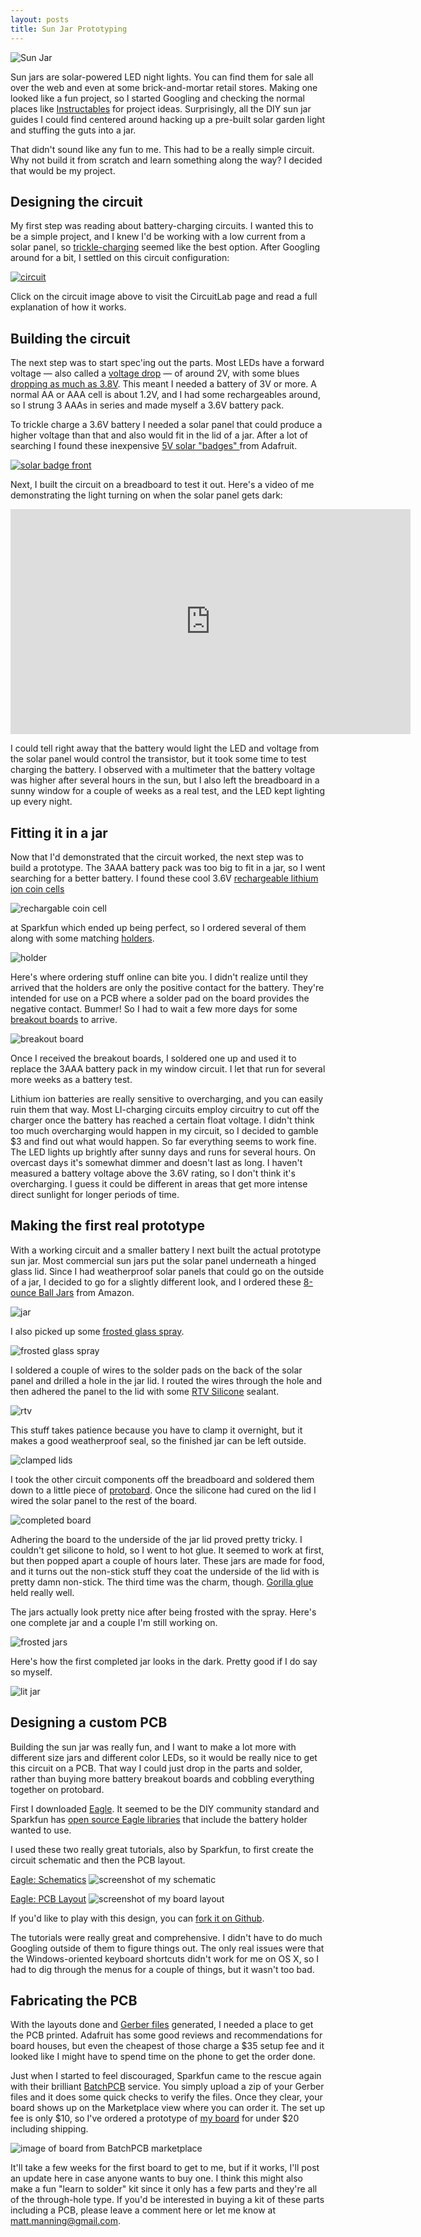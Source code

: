 ```yaml
---
layout: posts
title: Sun Jar Prototyping
---
```

![Sun Jar](https://lh3.googleusercontent.com/-H4iETK4HtSY/UVjajKXCLfI/AAAAAAAATFc/GYoIxbpEUX4/s545/solar-sun-jar.jpg)

Sun jars are solar-powered LED night lights. You can find them for sale all over the web and even at some brick-and-mortar retail stores. Making one looked like a fun project, so I started Googling and checking the normal places like [Instructables](http://www.instructables.com/index) for project ideas. Surprisingly, all the DIY sun jar guides I could find centered around hacking up a pre-built solar garden light and stuffing the guts into a jar.

That didn't sound like any fun to me. This had to be a really simple circuit. Why not build it from scratch and learn something along the way? I decided that would be my project.

Designing the circuit
---------------------

My first step was reading about battery-charging circuits. I wanted this to be a simple project, and I knew I'd be working with a low current from a solar panel, so  [trickle-charging](http://en.wikipedia.org/wiki/Battery_charging#Trickle) seemed like the best option. After Googling around for a bit, I settled on this circuit configuration:

[![circuit](/images/sunjar_circuit.png)](https://www.circuitlab.com/circuit/wn826n/sun-jar/)

Click on the circuit image above to visit the CircuitLab page and read a full explanation of how it works.

Building the circuit
--------------------

The next step was to start spec'ing out the parts. Most LEDs have a forward voltage — also called a [voltage drop](http://en.wikipedia.org/wiki/LED_circuit) — of around 2V, with some blues [dropping as much as 3.8V](http://www.oksolar.com/led/led_color_chart.htm). This meant I needed a battery of 3V or more. A normal AA or AAA cell is about 1.2V, and I had some rechargeables around, so I strung 3 AAAs in series and made myself a 3.6V battery pack.

To trickle charge a 3.6V battery I needed a solar panel that could produce a higher voltage than that and also would fit in the lid of a jar. After a lot of searching I found these inexpensive [5V solar "badges" ](http://www.adafruit.com/products/700) from Adafruit. 

[![solar badge front](/images/solar_badge_front.jpeg)](http://www.adafruit.com/products/700)


Next, I built the circuit on a breadboard to test it out. Here's a video of me demonstrating the light turning on when the solar panel gets dark:

<object width="640" height="360"><param name="movie" value="http://www.youtube.com/v/ASY-5kZcReo?hl=en_US&amp;version=3&amp;rel=0"></param><param name="allowFullScreen" value="true"></param><param name="allowscriptaccess" value="always"></param><embed src="http://www.youtube.com/v/ASY-5kZcReo?hl=en_US&amp;version=3&amp;rel=0" type="application/x-shockwave-flash" width="640" height="360" allowscriptaccess="always" allowfullscreen="true"></embed></object>

I could tell right away that the battery would light the LED and voltage from the solar panel would control the transistor, but it took some time to test charging the battery. I observed with a multimeter that the battery voltage was higher after several hours in the sun, but I also left the breadboard in a sunny window for a couple of weeks as a real test, and the LED kept lighting up every night.

Fitting it in a jar
-------------------

Now that I'd demonstrated that the circuit worked, the next step was to build a prototype. The 3AAA battery pack was too big to fit in a jar, so I went searching for a better battery. I found these cool 3.6V [rechargeable lithium ion coin cells](https://www.sparkfun.com/products/10319)

![rechargable coin cell](https://lh4.googleusercontent.com/-fxoSB3m2i_A/UVjcnCcdBoI/AAAAAAAATFs/V8HB8NtdCTg/s545/10319-00a.jpg)

at Sparkfun which ended up being perfect, so I ordered several of them along with some matching [holders](https://www.sparkfun.com/products/8863).

![holder](https://lh5.googleusercontent.com/-R_lP45tDXJY/UVjcnJ6GtfI/AAAAAAAATFw/Ffi2GZ7eG7E/s545/08863-03-L.jpg)

Here's where ordering stuff online can bite you. I didn't realize until they arrived that the holders are only the positive contact for the battery. They're intended for use on a PCB where a solder pad on the board provides the negative contact. Bummer! So I had to wait a few more days for some [breakout boards](https://www.sparkfun.com/products/10495) to arrive.

![breakout board](https://lh5.googleusercontent.com/-z2Wej6BZA8g/UVjcnDNqfjI/AAAAAAAATF0/805fKg0V1hY/s545/10495-01.jpg)

Once I received the breakout boards, I soldered one up and used it to replace the 3AAA battery pack in my window circuit. I let that run for several more weeks as a battery test.

Lithium ion batteries are really sensitive to overcharging, and you can easily ruin them that way. Most LI-charging circuits employ circuitry to cut off the charger once the battery has reached a certain float voltage. I didn't think too much overcharging would happen in my circuit, so I decided to gamble $3 and find out what would happen. So far everything seems to work fine. The LED lights up brightly after sunny days and runs for several hours. On overcast days it's somewhat dimmer and doesn't last as long. I haven't measured a battery voltage above the 3.6V rating, so I don't think it's overcharging. I guess it could be different in areas that get more intense direct sunlight for longer periods of time.

Making the first real prototype
-------------------------------

With a working circuit and a smaller battery I next built the actual prototype sun jar. Most commercial sun jars put the solar panel underneath a hinged glass lid. Since I had weatherproof solar panels that could go on the outside of a jar, I decided to go for a slightly different look, and I ordered these [8-ounce Ball Jars](https://www.sparkfun.com/products/10495) from Amazon.

![jar](https://lh6.googleusercontent.com/-vBlMKgWrqxI/UVjdu70DGHI/AAAAAAAATGE/-DhXuIj5DFk/s500/url.jpeg)

I also picked up some [frosted glass spray](http://www.amazon.com/gp/product/B0009XCKBA/ref=oh_details_o03_s00_i00?ie=UTF8&psc=1).

![frosted glass spray](https://lh5.googleusercontent.com/-X6D4e6A4xsQ/UVjdvN9ByiI/AAAAAAAATGM/xJXylRtFUFY/s544/71-BZrK03tL._SL1500_.jpg)

I soldered a couple of wires to the solder pads on the back of the solar panel and drilled a hole in the jar lid. I routed the wires through the hole and then adhered the panel to the lid with some [RTV Silicone](http://www.amazon.com/gp/product/B0002UEPVI/ref=oh_details_o09_s00_i00?ie=UTF8&psc=1) sealant. 

![rtv](https://lh6.googleusercontent.com/-8DmflriP_C4/UVjduznTTRI/AAAAAAAATGI/6IVmMYqaB3k/s500/51qCJy1QWTL.jpg)

This stuff takes patience because you have to clamp it overnight, but it makes a good weatherproof seal, so the finished jar can be left outside.

![clamped lids](https://lh5.googleusercontent.com/-ouuDbEpzcLk/UVjUGWGjR5I/AAAAAAAATEo/BMN18G1s4GU/s730/940BF1B5-BE37-47FB-A732-C026EC78311A.JPG)

I took the other circuit components off the breadboard and soldered them down to a little piece of [protobard](http://www.amazon.com/gp/product/B008CG62DI/ref=oh_details_o00_s01_i00?ie=UTF8&psc=1). Once the silicone had cured on the lid I wired the solar panel to the rest of the board. 

![completed board](https://lh4.googleusercontent.com/-1Xtv22QMMng/UVjTyfhashI/AAAAAAAATEc/Qrp0360izFQ/s730/7BDDAF8D-E158-4A7F-AC00-D77D46873F66.JPG)

Adhering the board to the underside of the jar lid proved pretty tricky. I couldn't get silicone to hold, so I went to hot glue. It seemed to work at first, but then popped apart a couple of hours later. These jars are made for food, and it turns out the non-stick stuff they coat the underside of the lid with is pretty damn non-stick. The third time was the charm, though. [Gorilla glue](http://www.amazon.com/Gorilla-Glue-50004-Adhesive-4-Ounces/dp/B0001GAYRC/ref=sr_1_1?ie=UTF8&qid=1364768335&sr=8-1&keywords=gorilla+glue) held really well.

The jars actually look pretty nice after being frosted with the spray. Here's one complete jar and a couple I'm still working on.

![frosted jars](https://lh3.googleusercontent.com/-mpbF5m9LLkU/UVjXSKtyvAI/AAAAAAAATE0/9TCkA9CqbM0/s730/98E1C46D-9F6F-4DCA-A0D1-20C9ECE52450.JPG)

Here's how the first completed jar looks in the dark. Pretty good if I do say so myself. 

![lit jar](https://lh6.googleusercontent.com/-KTQSJQDCUvk/UVjXSGFdNfI/AAAAAAAATE4/Dbla8NtCHlo/s730/316CC0CC-F068-41C0-BDC5-331349D7BA0C.JPG)

Designing a custom PCB
----------------------

Building the sun jar was really fun, and I want to make a lot more with different size jars and different color LEDs, so it would be really nice to get this circuit on a PCB. That way I could just drop in the parts and solder, rather than buying more battery breakout boards and cobbling everything together on protobard.

First I downloaded [Eagle](http://www.cadsoftusa.com/download-eagle/?language=en). It seemed to be the DIY community standard and Sparkfun has [open source Eagle libraries](https://github.com/sparkfun/SparkFun-Eagle-Libraries) that include the battery holder wanted to use.

I used these two really great tutorials, also by Sparkfun, to first create the circuit schematic and then the PCB layout.

[Eagle: Schematics](https://www.sparkfun.com/tutorials/108)
![screenshot of my schematic](https://lh4.googleusercontent.com/-boGZ6TuJkRw/UVjr1t3Wi_I/AAAAAAAATGU/7S-abtDulaE/s785/Screen%2520Shot%25202013-03-31%2520at%252010.04.18%2520PM.png)

[Eagle: PCB Layout](https://www.sparkfun.com/tutorials/109)
![screenshot of my board layout](https://lh5.googleusercontent.com/-dk-xBSGJ6Hk/UVjr2PLp8tI/AAAAAAAATGc/Z2R7y9SpmoI/s783/Screen%2520Shot%25202013-03-31%2520at%252010.05.06%2520PM.png)

If you'd like to play with this design, you can [fork it on Github](https://github.com/mattmanning/sunjar).

The tutorials were really great and comprehensive. I didn't have to do much Googling outside of them to figure things out. The only real issues were that the Windows-oriented keyboard shortcuts didn't work for me on OS X, so I had to dig through the menus for a couple of things, but it wasn't too bad.

Fabricating the PCB
-------------------

With the layouts done and [Gerber files](http://en.wikipedia.org/wiki/Gerber_format) generated, I needed a place to get the PCB printed. Adafruit has some good reviews and recommendations for board houses, but even the cheapest of those charge a $35 setup fee and it looked like I might have to spend time on the phone to get the order done.

Just when I started to feel discouraged, Sparkfun came to the rescue again with their brilliant [BatchPCB](https://batchpcb.com/faq) service. You simply upload a zip of your Gerber files and it does some quick checks to verify the files. Once they clear, your board shows up on the Marketplace view where you can order it. The set up fee is only $10, so I've ordered a prototype of [my board](https://www.batchpcb.com/pcbs/112559) for under $20 including shipping.

![image of board from BatchPCB marketplace](https://lh6.googleusercontent.com/-RsTLMC2PiHI/UVjXxE2RPmI/AAAAAAAATFA/S2ZNB8S02jI/s700/BatchPCB+%23112559.png)

It'll take a few weeks for the first board to get to me, but if it works, I'll post an update here in case anyone wants to buy one. I think this might also make a fun "learn to solder" kit since it only has a few parts and they're all of the through-hole type. If you'd be interested in buying a kit of these parts including a PCB, please leave a comment here or let me know at matt.manning@gmail.com.